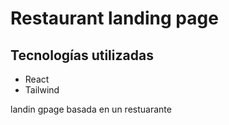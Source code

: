 # Restaurant landing page

## Tecnologías utilizadas

* React
* Tailwind


landin gpage basada en un restuarante
